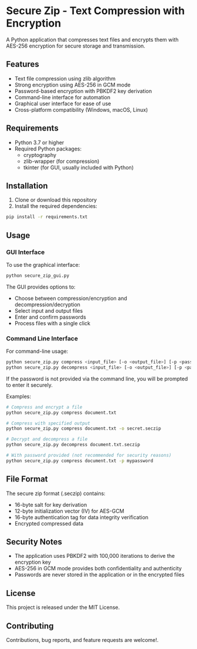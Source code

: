 # Secure Zip - Text Compression with Encryption

A Python application that compresses text files and encrypts them with AES-256 encryption for secure storage and transmission.

## Features

- Text file compression using zlib algorithm
- Strong encryption using AES-256 in GCM mode
- Password-based encryption with PBKDF2 key derivation
- Command-line interface for automation
- Graphical user interface for ease of use
- Cross-platform compatibility (Windows, macOS, Linux)

## Requirements

- Python 3.7 or higher
- Required Python packages:
  - cryptography
  - zlib-wrapper (for compression)
  - tkinter (for GUI, usually included with Python)

## Installation

1. Clone or download this repository
2. Install the required dependencies:

```bash
pip install -r requirements.txt
```

## Usage

### GUI Interface

To use the graphical interface:

```bash
python secure_zip_gui.py
```

The GUI provides options to:
- Choose between compression/encryption and decompression/decryption
- Select input and output files
- Enter and confirm passwords
- Process files with a single click

### Command Line Interface

For command-line usage:

```bash
python secure_zip.py compress <input_file> [-o <output_file>] [-p <password>]
python secure_zip.py decompress <input_file> [-o <output_file>] [-p <password>]
```

If the password is not provided via the command line, you will be prompted to enter it securely.

Examples:
```bash
# Compress and encrypt a file
python secure_zip.py compress document.txt

# Compress with specified output
python secure_zip.py compress document.txt -o secret.seczip

# Decrypt and decompress a file
python secure_zip.py decompress document.txt.seczip

# With password provided (not recommended for security reasons)
python secure_zip.py compress document.txt -p mypassword
```

## File Format

The secure zip format (.seczip) contains:
- 16-byte salt for key derivation
- 12-byte initialization vector (IV) for AES-GCM
- 16-byte authentication tag for data integrity verification
- Encrypted compressed data

## Security Notes

- The application uses PBKDF2 with 100,000 iterations to derive the encryption key
- AES-256 in GCM mode provides both confidentiality and authenticity
- Passwords are never stored in the application or in the encrypted files

## License

This project is released under the MIT License.

## Contributing

Contributions, bug reports, and feature requests are welcome!. 